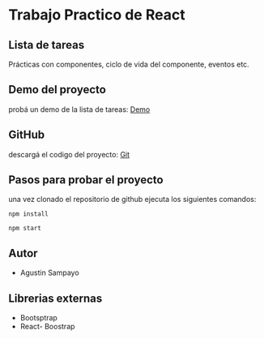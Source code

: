 # Trabajo Practico de React

## Lista de tareas

Prácticas con componentes, ciclo de vida del componente, eventos etc.

## Demo del proyecto

probá un demo de la lista de tareas:
[Demo]()

## GitHub

descargá el codigo del proyecto:
[Git](https://github.com/agustines82/ListaTareas)

## Pasos para probar el proyecto

una vez clonado el repositorio de github ejecuta los siguientes comandos:

`npm install`

`npm start`

## Autor

-   Agustin Sampayo

## Librerias externas

-   Bootsptrap
-   React- Boostrap

